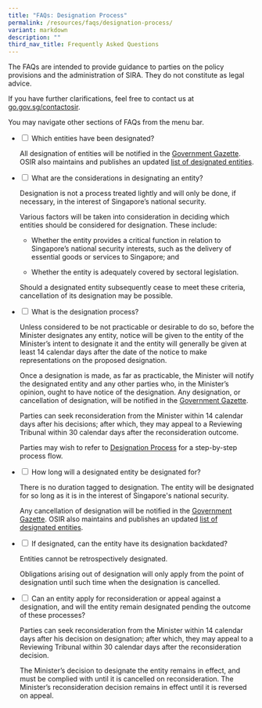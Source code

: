 ```yaml
---
title: "FAQs: Designation Process"
permalink: /resources/faqs/designation-process/
variant: markdown
description: ""
third_nav_title: Frequently Asked Questions
---
```

<p>The FAQs are intended to provide guidance to parties on the policy provisions
and the administration of SIRA. They do not constitute as legal advice.</p>
<p>If you have further clarifications, feel free to contact us at <a href="https://go.gov.sg/contactosir" rel="noopener noreferrer nofollow" target="_blank">go.gov.sg/contactosir</a>.</p>
<p>You may navigate other sections of FAQs from the menu bar.</p>
<p></p>

<ul class="jekyllcodex_accordion">  
  
<li><input type="checkbox" id="accordion1">
<label for="accordion1">Which entities have been designated?</label><div>
	
<p>All designation of entities will be notified in the <a href="https://www.egazette.gov.sg/" rel="noopener noreferrer nofollow" target="_blank">Government Gazette</a>. OSIR also maintains and publishes an updated <a href="https://www.osir.gov.sg/designation/designated-entities" rel="noopener noreferrer nofollow" target="_blank">list of designated entities</a>.</p>

</div></li><li><input type="checkbox" id="accordion2">
<label for="accordion2">What are the considerations in designating an entity?</label><div>
	
<p>Designation is not a process treated lightly and will only be done, if necessary, in the interest of Singapore’s national security.</p>
	
<p>Various factors will be taken into consideration in deciding which entities should be considered for designation. These include:</p>
	
<ul>
	<p></p><li>Whether the entity provides a critical function in relation to Singapore’s national security interests, such as the delivery of essential goods or services to Singapore; and<p></p></li>
	<p></p><li>Whether the entity is adequately covered by sectoral legislation.<p></p></li></ul>
	
<p>Should a designated entity subsequently cease to meet these criteria, cancellation of its designation may be possible.</p>
	
</div></li>

<li><input type="checkbox" id="accordion3">
<label for="accordion3">What is the designation process?</label><div>
	
<p>Unless considered to be not practicable or desirable to do so, before the Minister designates any entity, notice will be given to the entity of the Minister’s intent to designate it and the entity will generally be given at least 14 calendar days after the date of the notice to make representations on the proposed designation. </p>

<p>Once a designation is made, as far as practicable, the Minister will notify the designated entity and any other parties who, in the Minister’s opinion, ought to have notice of the designation. Any designation, or cancellation of designation, will be notified in the <a href="https://www.egazette.gov.sg/" rel="noopener noreferrer nofollow" target="_blank">Government Gazette</a>.</p>

<p>Parties can seek reconsideration from the Minister within 14 calendar days after his decisions; after which, they may appeal to a Reviewing Tribunal within 30 calendar days after the reconsideration outcome.</p>

<p>Parties may wish to refer to <a href="https://www.osir.gov.sg/designation/designation-process/" rel="noopener noreferrer nofollow" target="_blank"> Designation Process</a> for a step-by-step process flow.</p>
</div></li>

<li><input type="checkbox" id="accordion4">
<label for="accordion4">How long will a designated entity be designated for?</label><div>

<p>There is no duration tagged to designation. The entity will be designated for so long as it is in the interest of Singapore's national security.</p>

<p>Any cancellation of designation will be notified in the&nbsp;<a href="https://www.egazette.gov.sg/" rel="noopener noreferrer nofollow" target="_blank">Government Gazette</a>. OSIR also maintains and publishes an updated&nbsp;<a href="https://www.osir.gov.sg/designation/designated-entities" rel="noopener noreferrer nofollow" target="_blank">list of designated entities</a>.</p></div></li>

<li><input type="checkbox" id="accordion5">
<label for="accordion5">If designated, can the entity have its designation backdated?</label><div>

<p>Entities cannot be retrospectively designated.</p>

<p>Obligations arising out of designation will only apply from the point of designation until such time when the designation is cancelled.</p></div>

</li><li><input type="checkbox" id="accordion6">
<label for="accordion6">Can an entity apply for reconsideration or appeal against a designation, and will the entity remain designated pending the outcome of these processes?</label><div>

<p>Parties can seek reconsideration from the Minister within 14 calendar days after his decision on designation; after which, they may appeal to a Reviewing Tribunal within 30 calendar days after the reconsideration decision. </p>

<p> The Minister’s decision to designate the entity remains in effect, and must be complied with until it is cancelled on reconsideration. The Minister’s reconsideration decision remains in effect until it is reversed on appeal.</p></div>
</li></ul>